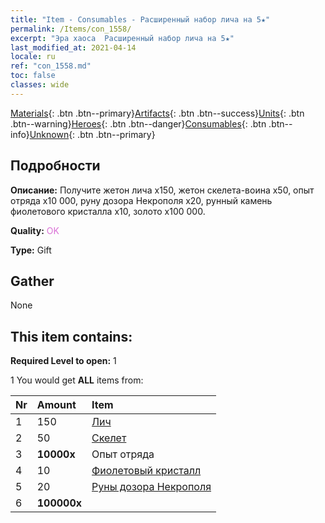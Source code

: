 ```yaml
---
title: "Item - Consumables - Расширенный набор лича на 5★"
permalink: /Items/con_1558/
excerpt: "Эра хаоса  Расширенный набор лича на 5★"
last_modified_at: 2021-04-14
locale: ru
ref: "con_1558.md"
toc: false
classes: wide
---
```

 [Materials](/ru/Items/){: .btn .btn--primary}[Artifacts](/ru/Items/Artifacts/){: .btn .btn--success}[Units](/ru/Items/Units/){: .btn .btn--warning}[Heroes](/ru/Items/Heroes/){: .btn .btn--danger}[Consumables](/ru/Items/Consumables/){: .btn .btn--info}[Unknown](/ru/Items/Unknown/){: .btn .btn--primary}

## Подробности
 **Описание:** Получите жетон лича x150, жетон скелета-воина x50, опыт отряда x10 000, руну дозора Некрополя x20, рунный камень фиолетового кристалла x10, золото x100 000.

 **Quality:** <span style="color: #DA70D6">OK</span>

 **Type:** Gift

## Gather

  None

## This item contains:

 **Required Level to open:** 1

 1 You would get **ALL** items  from:

  | Nr | Amount |     Item    |
  |:---|:-------|:------------|
  | 1 | 150 | [Лич](/ru/Items/unt_212/) | 
  | 2 | 50 | [Скелет](/ru/Items/unt_208/) | 
  | 3 |  **10000x** | Опыт отряда |  | 
  | 4 | 10 | [Фиолетовый кристалл](/ru/Items/con_720/) | 
  | 5 | 20 | [Руны дозора Некрополя](/ru/Items/con_755/) | 
  | 6 |  **100000x** | <i class="fas fa-coins"/> |  | 
